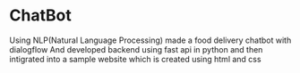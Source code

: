 # ChatBot
Using NLP(Natural Language Processing) made a food delivery chatbot with dialogflow 
And developed backend using fast api in python
and then intigrated into a sample website which is created using html and css
